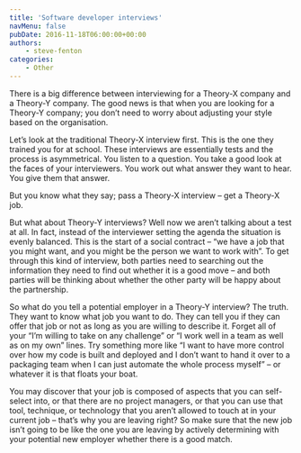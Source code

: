 ```yaml
---
title: 'Software developer interviews'
navMenu: false
pubDate: 2016-11-18T06:00:00+00:00
authors:
    - steve-fenton
categories:
    - Other
---
```


There is a big difference between interviewing for a Theory-X company and a Theory-Y company. The good news is that when you are looking for a Theory-Y company; you don’t need to worry about adjusting your style based on the organisation.

Let’s look at the traditional Theory-X interview first. This is the one they trained you for at school. These interviews are essentially tests and the process is asymmetrical. You listen to a question. You take a good look at the faces of your interviewers. You work out what answer they want to hear. You give them that answer.

But you know what they say; pass a Theory-X interview – get a Theory-X job.

But what about Theory-Y interviews? Well now we aren’t talking about a test at all. In fact, instead of the interviewer setting the agenda the situation is evenly balanced. This is the start of a social contract – “we have a job that you might want, and you might be the person we want to work with”. To get through this kind of interview, both parties need to searching out the information they need to find out whether it is a good move – and both parties will be thinking about whether the other party will be happy about the partnership.

So what do you tell a potential employer in a Theory-Y interview? The truth. They want to know what job you want to do. They can tell you if they can offer that job or not as long as you are willing to describe it. Forget all of your “I’m willing to take on any challenge” or “I work well in a team as well as on my own” lines. Try something more like “I want to have more control over how my code is built and deployed and I don’t want to hand it over to a packaging team when I can just automate the whole process myself” – or whatever it is that floats your boat.

You may discover that your job is composed of aspects that you can self-select into, or that there are no project managers, or that you can use that tool, technique, or technology that you aren’t allowed to touch at in your current job – that’s why you are leaving right? So make sure that the new job isn’t going to be like the one you are leaving by actively determining with your potential new employer whether there is a good match.